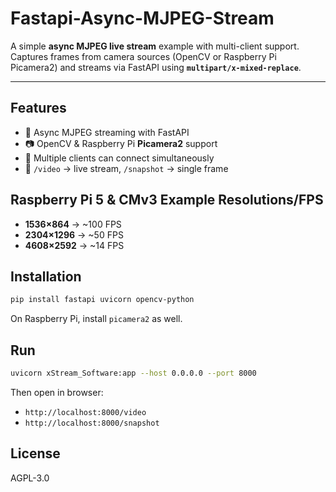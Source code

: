 # Fastapi-Async-MJPEG-Stream

A simple **async MJPEG live stream** example with multi-client support. Captures frames from camera sources (OpenCV or Raspberry Pi Picamera2) and streams via FastAPI using **`multipart/x-mixed-replace`**.

---

## Features

* 🚀 Async MJPEG streaming with FastAPI
* 📷 OpenCV & Raspberry Pi **Picamera2** support
* 👥 Multiple clients can connect simultaneously
* 📸 `/video` → live stream, `/snapshot` → single frame

## Raspberry Pi 5 & CMv3 Example Resolutions/FPS

* **1536×864** → \~100 FPS
* **2304×1296** → \~50 FPS
* **4608×2592** → \~14 FPS

## Installation

```bash
pip install fastapi uvicorn opencv-python
```

On Raspberry Pi, install `picamera2` as well.

## Run

```bash
uvicorn xStream_Software:app --host 0.0.0.0 --port 8000
```

Then open in browser:

* `http://localhost:8000/video`
* `http://localhost:8000/snapshot`

## License

AGPL-3.0
